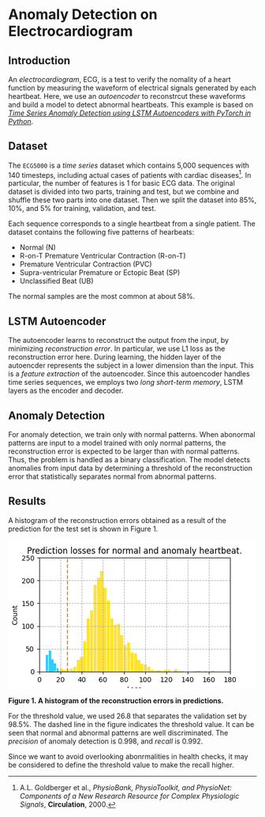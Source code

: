 # Anomaly Detection on Electrocardiogram

## Introduction

An *electrocardiogram*, ECG, is a test to verify the nomality of a heart function by measuring the waveform of electrical signals generated by each heartbeat.
Here, we use an *autoencoder* to reconstrcut these waveforms and build a model to detect abnormal heartbeats.
This example is based on [*Time Series Anomaly Detection using LSTM Autoencoders with PyTorch in Python*](https://curiousily.com/posts/time-series-anomaly-detection-using-lstm-autoencoder-with-pytorch-in-python/).

## Dataset

The `ECG5000` is a *time series* dataset which contains 5,000 sequences with 140 timesteps, including actual cases of patients with cardiac diseases[^ECG5000].
In particular, the number of features is 1 for basic ECG data.
The original dataset is divided into two parts, training and test, but we combine and shuffle these two parts into one dataset.
Then we split the dataset into 85%, 10%, and 5% for training, validation, and test.

Each sequence corresponds to a single heartbeat from a single patient.
The dataset contains the following five patterns of hearbeats:

- Normal (N)
- R-on-T Premature Ventricular Contraction (R-on-T)
- Premature Ventricular Contraction (PVC)
- Supra-ventricular Premature or Ectopic Beat (SP)
- Unclassified Beat (UB)

The normal samples are the most common at about 58%.

## LSTM Autoencoder

The autoencoder learns to reconstruct the output from the input, by minimizing *reconstruction error*. In particular, we use L1 loss as the reconstruction error here.
During learning, the hidden layer of the autoencder represents the subject in a lower dimension than the input. This is a *feature extraction* of the autoencoder.
Since this autoencoder handles time series sequences, we employs two *long short-term memory*, LSTM layers as the encoder and decoder.

## Anomaly Detection

For anomaly detection, we train only with normal patterns.
When abonormal patterns are input to a model trained with only normal patterns, the reconstruction error is expected to be larger than with normal patterns.
Thus, the problem is handled as a binary classification.
The model detects anomalies from input data by determining a threshold of the reconstruction error that statistically separates normal from abnormal patterns.

## Results

A histogram of the reconstruction errors obtained as a result of the prediction for the test set is shown in Figure 1.

![reconstruction error](figure/reconstruction_error.png)

**Figure 1. A histogram of the reconstruction errors in predictions.**

For the threshold value, we used 26.8 that separates the validation set by 98.5%. The dashed line in the figure indicates the threshold value.
It can be seen that normal and abnormal patterns are well discriminated. The *precision* of anomaly detection is 0.998, and *recall* is 0.992.

Since we want to avoid overlooking abonrmalities in health checks, it may be considered to define the threshold value to make the recall higher.

[^ECG5000]: A.L. Goldberger et al., *PhysioBank, PhysioToolkit, and PhysioNet: Components of a New Research Resource for Complex Physiologic Signals*, **Circulation**, 2000.
